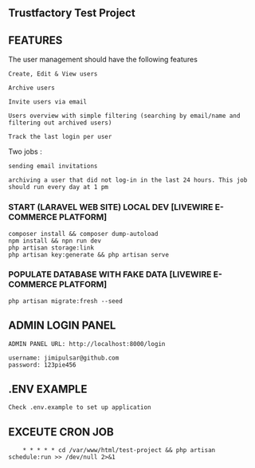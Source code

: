 ## Trustfactory Test Project

## FEATURES


The user management should have the following features

    Create, Edit & View users

    Archive users

    Invite users via email

    Users overview with simple filtering (searching by email/name and filtering out archived users)

    Track the last login per user

Two jobs :

    sending email invitations

    archiving a user that did not log-in in the last 24 hours. This job should run every day at 1 pm



### START (LARAVEL WEB SITE) LOCAL DEV [LIVEWIRE E-COMMERCE PLATFORM]

    composer install && composer dump-autoload
    npm install && npn run dev
    php artisan storage:link
    php artisan key:generate && php artisan serve

### POPULATE DATABASE WITH FAKE DATA [LIVEWIRE E-COMMERCE PLATFORM]

    php artisan migrate:fresh --seed

## ADMIN LOGIN PANEL

    ADMIN PANEL URL: http://localhost:8000/login

    username: jimipulsar@github.com
    password: 123pie456

## .ENV EXAMPLE

    Check .env.example to set up application

## EXCEUTE CRON JOB
        * * * * * cd /var/www/html/test-project && php artisan schedule:run >> /dev/null 2>&1

